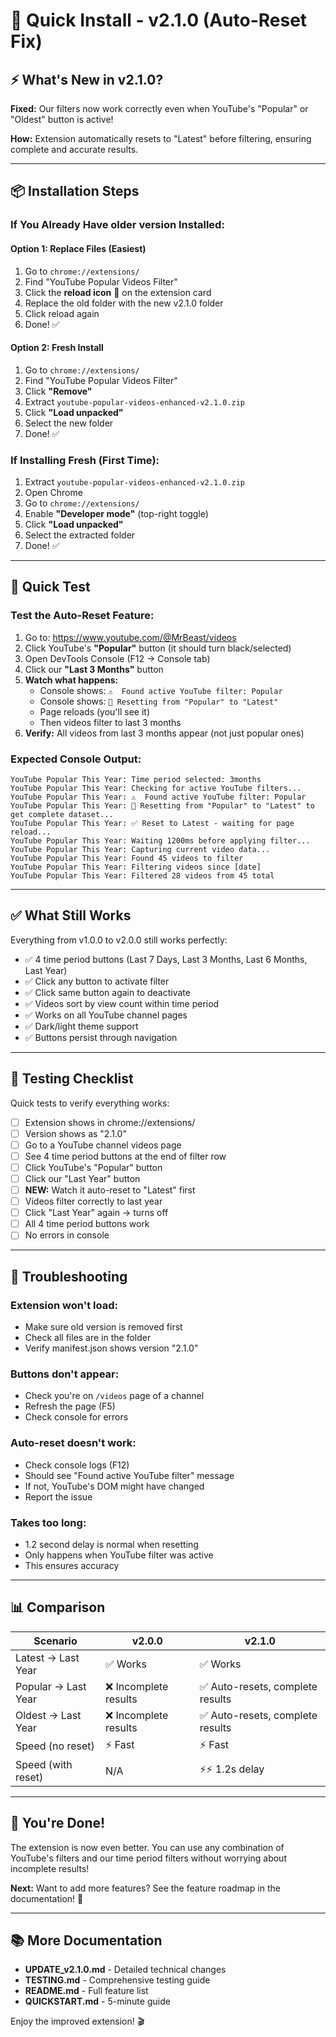 # 🚀 Quick Install - v2.1.0 (Auto-Reset Fix)

## ⚡ What's New in v2.1.0?

**Fixed:** Our filters now work correctly even when YouTube's "Popular" or "Oldest" button is active!

**How:** Extension automatically resets to "Latest" before filtering, ensuring complete and accurate results.

---

## 📦 Installation Steps

### **If You Already Have older version Installed:**

#### **Option 1: Replace Files (Easiest)**
1. Go to `chrome://extensions/`
2. Find "YouTube Popular Videos Filter"
3. Click the **reload icon** 🔄 on the extension card
4. Replace the old folder with the new v2.1.0 folder
5. Click reload again
6. Done! ✅

#### **Option 2: Fresh Install**
1. Go to `chrome://extensions/`
2. Find "YouTube Popular Videos Filter" 
3. Click **"Remove"**
4. Extract `youtube-popular-videos-enhanced-v2.1.0.zip`
5. Click **"Load unpacked"**
6. Select the new folder
7. Done! ✅

### **If Installing Fresh (First Time):**

1. Extract `youtube-popular-videos-enhanced-v2.1.0.zip`
2. Open Chrome
3. Go to `chrome://extensions/`
4. Enable **"Developer mode"** (top-right toggle)
5. Click **"Load unpacked"**
6. Select the extracted folder
7. Done! ✅

---

## 🧪 Quick Test

### **Test the Auto-Reset Feature:**

1. Go to: https://www.youtube.com/@MrBeast/videos
2. Click YouTube's **"Popular"** button (it should turn black/selected)
3. Open DevTools Console (F12 → Console tab)
4. Click our **"Last 3 Months"** button
5. **Watch what happens:**
   - Console shows: `⚠️  Found active YouTube filter: Popular`
   - Console shows: `🔄 Resetting from "Popular" to "Latest"`
   - Page reloads (you'll see it)
   - Then videos filter to last 3 months
6. **Verify:** All videos from last 3 months appear (not just popular ones)

### **Expected Console Output:**
```
YouTube Popular This Year: Time period selected: 3months
YouTube Popular This Year: Checking for active YouTube filters...
YouTube Popular This Year: ⚠️  Found active YouTube filter: Popular
YouTube Popular This Year: 🔄 Resetting from "Popular" to "Latest" to get complete dataset...
YouTube Popular This Year: ✅ Reset to Latest - waiting for page reload...
YouTube Popular This Year: Waiting 1200ms before applying filter...
YouTube Popular This Year: Capturing current video data...
YouTube Popular This Year: Found 45 videos to filter
YouTube Popular This Year: Filtering videos since [date]
YouTube Popular This Year: Filtered 28 videos from 45 total
```

---

## ✅ What Still Works

Everything from v1.0.0 to v2.0.0 still works perfectly:

- ✅ 4 time period buttons (Last 7 Days, Last 3 Months, Last 6 Months, Last Year)
- ✅ Click any button to activate filter
- ✅ Click same button again to deactivate
- ✅ Videos sort by view count within time period
- ✅ Works on all YouTube channel pages
- ✅ Dark/light theme support
- ✅ Buttons persist through navigation

---

## 🎯 Testing Checklist

Quick tests to verify everything works:

- [ ] Extension shows in chrome://extensions/
- [ ] Version shows as "2.1.0"
- [ ] Go to a YouTube channel videos page
- [ ] See 4 time period buttons at the end of filter row
- [ ] Click YouTube's "Popular" button
- [ ] Click our "Last Year" button
- [ ] **NEW:** Watch it auto-reset to "Latest" first
- [ ] Videos filter correctly to last year
- [ ] Click "Last Year" again → turns off
- [ ] All 4 time period buttons work
- [ ] No errors in console

---

## 🐛 Troubleshooting

### **Extension won't load:**
- Make sure old version is removed first
- Check all files are in the folder
- Verify manifest.json shows version "2.1.0"

### **Buttons don't appear:**
- Check you're on `/videos` page of a channel
- Refresh the page (F5)
- Check console for errors

### **Auto-reset doesn't work:**
- Check console logs (F12)
- Should see "Found active YouTube filter" message
- If not, YouTube's DOM might have changed
- Report the issue

### **Takes too long:**
- 1.2 second delay is normal when resetting
- Only happens when YouTube filter was active
- This ensures accuracy

---

## 📊 Comparison

| Scenario | v2.0.0 | v2.1.0 |
|----------|--------|--------|
| Latest → Last Year | ✅ Works | ✅ Works |
| Popular → Last Year | ❌ Incomplete results | ✅ Auto-resets, complete results |
| Oldest → Last Year | ❌ Incomplete results | ✅ Auto-resets, complete results |
| Speed (no reset) | ⚡ Fast | ⚡ Fast |
| Speed (with reset) | N/A | ⚡⚡ 1.2s delay |

---

## 🎉 You're Done!

The extension is now even better. You can use any combination of YouTube's filters and our time period filters without worrying about incomplete results!

**Next:** Want to add more features? See the feature roadmap in the documentation! 🚀

---

## 📚 More Documentation

- **UPDATE_v2.1.0.md** - Detailed technical changes
- **TESTING.md** - Comprehensive testing guide
- **README.md** - Full feature list
- **QUICKSTART.md** - 5-minute guide

Enjoy the improved extension! 🎬
